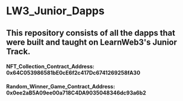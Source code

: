 # LW3_Junior_Dapps

## This repository consists of all the dapps that were built and taught on LearnWeb3's Junior Track.

#### NFT_Collection_Contract_Address: 0x64C053986581bE0cE6f2c417Dc6741269258fA30

#### Random_Winner_Game_Contract_Address: 0x0ee2aB5A09ee00a718C4DA9035048346dc93a6b2

